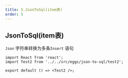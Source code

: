 ```yaml
---
title: 5.JsonToSql(item表)
order: 5
---
```


## JsonToSql(item表)

`Json` 字符串转换为多条`Insert` 语句

```tsx
import React from 'react';
import Test2 from '../../src/eggs/json-to-sql/test2';

export default () => <Test2 />;
```

